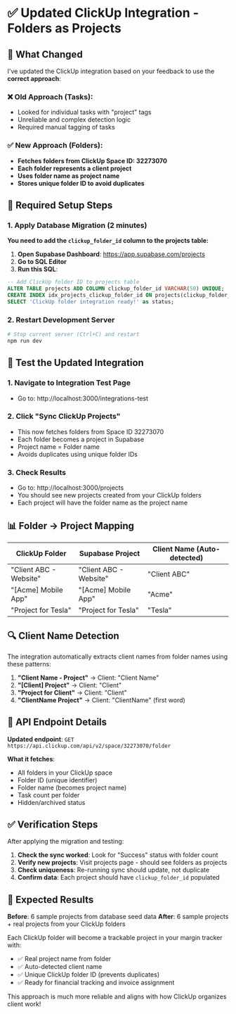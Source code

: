 # ✅ Updated ClickUp Integration - Folders as Projects

## 🎯 What Changed

I've updated the ClickUp integration based on your feedback to use the **correct approach**:

### ❌ Old Approach (Tasks):
- Looked for individual tasks with "project" tags
- Unreliable and complex detection logic
- Required manual tagging of tasks

### ✅ New Approach (Folders):
- **Fetches folders from ClickUp Space ID: 32273070**
- **Each folder represents a client project**
- **Uses folder name as project name**
- **Stores unique folder ID to avoid duplicates**

## 🔧 Required Setup Steps

### 1. Apply Database Migration (2 minutes)
**You need to add the `clickup_folder_id` column to the projects table:**

1. **Open Supabase Dashboard**: https://app.supabase.com/projects
2. **Go to SQL Editor**
3. **Run this SQL**:

```sql
-- Add ClickUp folder ID to projects table
ALTER TABLE projects ADD COLUMN clickup_folder_id VARCHAR(50) UNIQUE;
CREATE INDEX idx_projects_clickup_folder_id ON projects(clickup_folder_id);
SELECT 'ClickUp folder integration ready!' as status;
```

### 2. Restart Development Server
```bash
# Stop current server (Ctrl+C) and restart
npm run dev
```

## 🚀 Test the Updated Integration

### 1. **Navigate to Integration Test Page**
- Go to: http://localhost:3000/integrations-test

### 2. **Click "Sync ClickUp Projects"**
- This now fetches folders from Space ID 32273070
- Each folder becomes a project in Supabase
- Project name = Folder name
- Avoids duplicates using unique folder IDs

### 3. **Check Results**
- Go to: http://localhost:3000/projects
- You should see new projects created from your ClickUp folders
- Each project will have the folder name as the project name

## 📊 Folder → Project Mapping

| ClickUp Folder | Supabase Project | Client Name (Auto-detected) |
|----------------|------------------|------------------------------|
| "Client ABC - Website" | "Client ABC - Website" | "Client ABC" |
| "[Acme] Mobile App" | "[Acme] Mobile App" | "Acme" |
| "Project for Tesla" | "Project for Tesla" | "Tesla" |

## 🔍 Client Name Detection

The integration automatically extracts client names from folder names using these patterns:

1. **"Client Name - Project"** → Client: "Client Name"
2. **"[Client] Project"** → Client: "Client"  
3. **"Project for Client"** → Client: "Client"
4. **"ClientName Project"** → Client: "ClientName" (first word)

## 📝 API Endpoint Details

**Updated endpoint**: `GET https://api.clickup.com/api/v2/space/32273070/folder`

**What it fetches**:
- All folders in your ClickUp space
- Folder ID (unique identifier)
- Folder name (becomes project name)
- Task count per folder
- Hidden/archived status

## ✅ Verification Steps

After applying the migration and testing:

1. **Check the sync worked**: Look for "Success" status with folder count
2. **Verify new projects**: Visit projects page - should see folders as projects
3. **Check uniqueness**: Re-running sync should update, not duplicate
4. **Confirm data**: Each project should have `clickup_folder_id` populated

## 🎯 Expected Results

**Before**: 6 sample projects from database seed data
**After**: 6 sample projects + real projects from your ClickUp folders

Each ClickUp folder will become a trackable project in your margin tracker with:
- ✅ Real project name from folder
- ✅ Auto-detected client name  
- ✅ Unique ClickUp folder ID (prevents duplicates)
- ✅ Ready for financial tracking and invoice assignment

This approach is much more reliable and aligns with how ClickUp organizes client work!